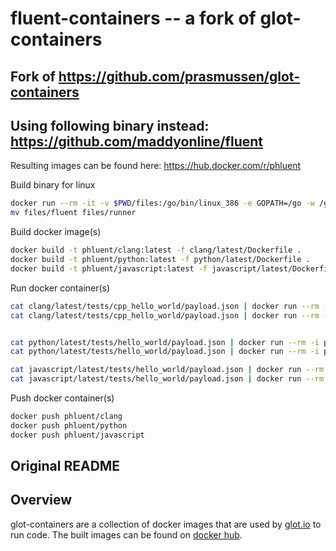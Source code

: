 fluent-containers -- a fork of glot-containers
===============
## Fork of https://github.com/prasmussen/glot-containers

## Using following binary instead: https://github.com/maddyonline/fluent

Resulting images can be found here:
https://hub.docker.com/r/phluent

Build binary for linux
```sh
docker run --rm -it -v $PWD/files:/go/bin/linux_386 -e GOPATH=/go -w /go/src/app -e GOOS=linux -e GOARCH=386 golang go get -v github.com/maddyonline/fluent
mv files/fluent files/runner
```

Build docker image(s)
```sh
docker build -t phluent/clang:latest -f clang/latest/Dockerfile .
docker build -t phluent/python:latest -f python/latest/Dockerfile .
docker build -t phluent/javascript:latest -f javascript/latest/Dockerfile .
```

Run docker container(s)
```sh
cat clang/latest/tests/cpp_hello_world/payload.json | docker run --rm -i phluent/clang
cat clang/latest/tests/cpp_hello_world/payload.json | docker run --rm -i phluent/clang -stream


cat python/latest/tests/hello_world/payload.json | docker run --rm -i phluent/python
cat python/latest/tests/hello_world/payload.json | docker run --rm -i phluent/python -stream

cat javascript/latest/tests/hello_world/payload.json | docker run --rm -i phluent/javascript
cat javascript/latest/tests/hello_world/payload.json | docker run --rm -i phluent/javascript -stream
```

Push docker container(s)
```sh
docker push phluent/clang
docker push phluent/python
docker push phluent/javascript
```

## Original README

## Overview
glot-containers are a collection of docker images that are used
by [glot.io](https://glot.io) to run code. The built images can be
found on [docker hub](https://hub.docker.com/r/glot/).
